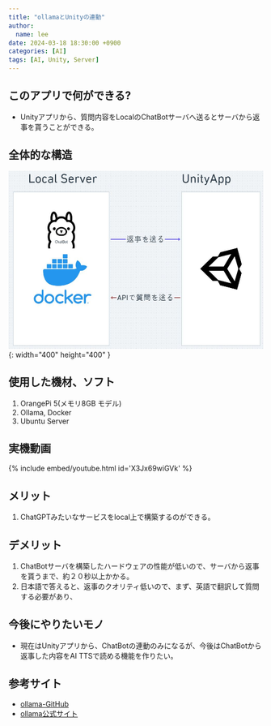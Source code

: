 ```yaml
---
title: "ollamaとUnityの連動"
author:
  name: lee
date: 2024-03-18 18:30:00 +0900
categories: [AI]
tags: [AI, Unity, Server]
---
```


## このアプリで何ができる?
* Unityアプリから、質問内容をLocalのChatBotサーバへ送るとサーバから返事を貰うことができる。

## 全体的な構造
![whimsical](/assets/img/Ollama-Unity/whimsical.jpg){: width="400" height="400" }

## 使用した機材、ソフト
1. OrangePi 5(メモリ8GB モデル)
2. Ollama, Docker
3. Ubuntu Server

## 実機動画
{% include embed/youtube.html id='X3Jx69wiGVk' %}

## メリット
1. ChatGPTみたいなサービスをlocal上で構築するのができる。

## デメリット
1. ChatBotサーバを構築したハードウェアの性能が低いので、サーバから返事を貰うまで、約２０秒以上かかる。
2. 日本語で答えると、返事のクオリティ低いので、まず、英語で翻訳して質問する必要があり、

## 今後にやりたいモノ
* 現在はUnityアプリから、ChatBotの連動のみになるが、今後はChatBotから返事した内容をAI TTSで読める機能を作りたい。

## 参考サイト
- [ollama-GitHub](https://github.com/ollama/ollama)
- [ollama公式サイト](https://ollama.com/)